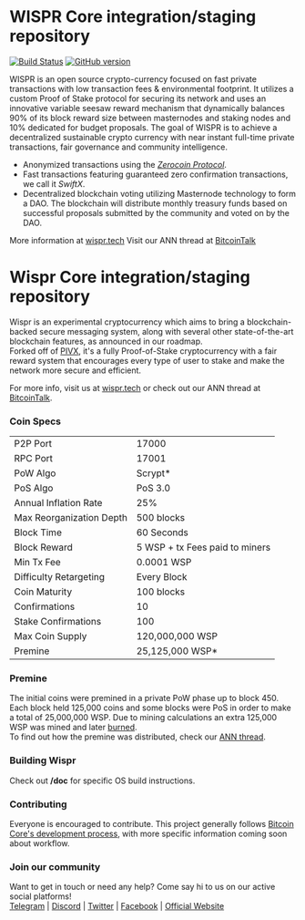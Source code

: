 WISPR Core integration/staging repository
=====================================

[![Build Status](https://travis-ci.org/WisprProject/core.svg?branch=0.3_RC)](https://travis-ci.org/WisprProject/core) [![GitHub version](https://badge.fury.io/gh/WisprProject%2FWISPR.svg)](https://badge.fury.io/gh/WisprProject%2FWISPR)

WISPR is an open source crypto-currency focused on fast private transactions with low transaction fees & environmental footprint.  It utilizes a custom Proof of Stake protocol for securing its network and uses an innovative variable seesaw reward mechanism that dynamically balances 90% of its block reward size between masternodes and staking nodes and 10% dedicated for budget proposals. The goal of WISPR is to achieve a decentralized sustainable crypto currency with near instant full-time private transactions, fair governance and community intelligence.
- Anonymized transactions using the [_Zerocoin Protocol_](http://www.wispr.tech/zwsp).
- Fast transactions featuring guaranteed zero confirmation transactions, we call it _SwiftX_.
- Decentralized blockchain voting utilizing Masternode technology to form a DAO. The blockchain will distribute monthly treasury funds based on successful proposals submitted by the community and voted on by the DAO.

More information at [wispr.tech](http://www.wispr.tech) Visit our ANN thread at [BitcoinTalk](http://www.bitcointalk.org/index.php?topic=1262920)

Wispr Core integration/staging repository
=====================================

Wispr is an experimental cryptocurrency which aims to bring a blockchain-backed secure messaging system, along with several other state-of-the-art blockchain features, as announced in our roadmap.<br>
Forked off of [PIVX](https://github.com/PIVX-Project/PIVX), it's a fully Proof-of-Stake cryptocurrency with a fair reward system that encourages every type of user to stake and make the network more secure and efficient.

For more info, visit us at [wispr.tech](http://wispr.tech) or check out our ANN thread at [BitcoinTalk](https://bitcointalk.org/index.php?topic=2561885).

### Coin Specs

<table>
<tr><td>P2P Port</td><td>17000</td></tr>
<tr><td>RPC Port</td><td>17001</td></tr>
<tr><td>PoW Algo</td><td>Scrypt*</td></tr>
<tr><td>PoS Algo</td><td>PoS 3.0</td></tr>
<tr><td>Annual Inflation Rate</td><td>25%</td></tr>
<tr><td>Max Reorganization Depth</td><td>500 blocks</td></tr>
<tr><td>Block Time</td><td>60 Seconds</td></tr>
<tr><td>Block Reward</td><td>5 WSP + tx Fees paid to miners</td></tr>
<tr><td>Min Tx Fee</td><td>0.0001 WSP</td></tr>
<tr><td>Difficulty Retargeting</td><td>Every Block</td></tr>
<tr><td>Coin Maturity</td><td>100 blocks</td></tr>
<tr><td>Confirmations</td><td>10</td></tr>
<tr><td>Stake Confirmations</td><td>100</td></tr>
<tr><td>Max Coin Supply</td><td>120,000,000 WSP</td></tr>
<tr><td>Premine</td><td>25,125,000 WSP*</td></tr>
</table>

### Premine
The initial coins were premined in a private PoW phase up to block 450. Each block held 125,000 coins and some blocks were PoS in order to make a total of 25,000,000 WSP. Due to mining calculations an extra 125,000 WSP was mined and later [burned](https://explorer.wispr.tech/tx/ccabff166654a078da5cda2aa758e1f801f14e8886c8b2fcc9e2d32126755fb9).<br>
To find out how the premine was distributed, check our [ANN thread](https://bitcointalk.org/index.php?topic=2561885). 

### Building Wispr
Check out <b>/doc</b> for specific OS build instructions.

### Contributing
Everyone is encouraged to contribute. This project generally follows [Bitcoin Core's development process](https://github.com/bitcoin/bitcoin/blob/master/CONTRIBUTING.md), with more specific information coming soon about workflow.

### Join our community
Want to get in touch or need any help? Come say hi to us on our active social platforms!<br>
[Telegram](https://t.me/wisprchat) | [Discord](https://discord.gg/c7dvEXt) | [Twitter](http://twitter.com/WisprTech/) | [Facebook](https://facebook.com/WisprTech) | [Official Website](https://wispr.tech/)
